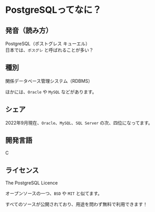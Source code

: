 ---
---
# PostgreSQLってなに？
## 発音（読み方）
PostgreSQL（ポストグレス キューエル）  
日本では、`ポスグレ` と呼ばれることが多い？

## 種別
関係データベース管理システム（RDBMS）

ほかには、`Oracle` や `MySQL` などがあります。

## シェア
2022年9月現在、`Oracle`、`MySQL`、`SQL Server` の次、四位になってます。 

## 開発言語
C

## ライセンス
The PostgreSQL Licence

オープンソースの一つ、`BSD` や `MIT` と似てます。

すべてのソースが公開されており、用途を問わず無料で利用できます！